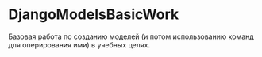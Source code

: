 # DjangoModelsBasicWork
Базовая работа по созданию моделей (и потом использованию команд для оперирования ими) в учебных целях.

